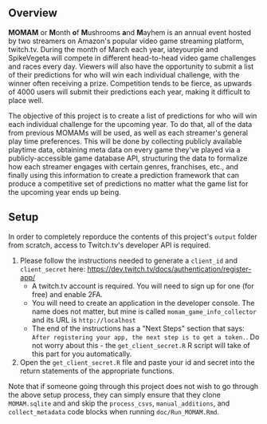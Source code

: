 ## Overview

**MOMAM** or **M**onth **o**f **M**ushrooms **a**nd **M**ayhem is an annual event hosted by two streamers on Amazon's popular video game streaming platform, twitch.tv. During the month of March each year, iateyourpie and SpikeVegeta will compete in different head-to-head video game challenges and races every day. Viewers will also have the opportunity to submit a list of their predictions for who will win each individual challenge, with the winner often receiving a prize. Competition tends to be fierce, as upwards of 4000 users will submit their predictions each year, making it difficult to place well.

The objective of this project is to create a list of predictions for who will win each individual challenge for the upcoming year. To do that, all of the data from previous MOMAMs will be used, as well as each streamer's general play time preferences. This will be done by collecting publicly available playtime data, obtaining meta data on every game they've played via a publicly-accessible game database API, structuring the data to formalize how each streamer engages with certain genres, franchises, etc., and finally using this information to create a prediction framework that can produce a competitive set of predictions no matter what the game list for the upcoming year ends up being.


## Setup

In order to completely reporduce the contents of this project's `output` folder from scratch, access to Twitch.tv's developer API is required.

1. Please follow the instructions needed to generate a `client_id` and `client_secret` here: https://dev.twitch.tv/docs/authentication/register-app/
    - A twitch.tv account is required. You will need to sign up for one (for free) and enable 2FA.
    - You will need to create an application in the developer console. 
      The name does not matter, but mine is called `momam_game_info_collector` and its URL is `http://localhost`
    - The end of the instructions has a "Next Steps" section that says: `After registering your app, the next step is to get a token.`.
      Do not worry about this - the `get_client_secret.R` R script will take of this part for you automatically.
2. Open the `get_client_secret.R` file and paste your id and secret into the return statements of the appropriate functions.

Note that if someone going through this project does not wish to go through the above setup process, they can simply ensure that they clone `MOMAM.sqlite` and and skip the `process_csvs`, `manual_additions`, and `collect_metadata` code blocks when running `doc/Run_MOMAM.Rmd`.